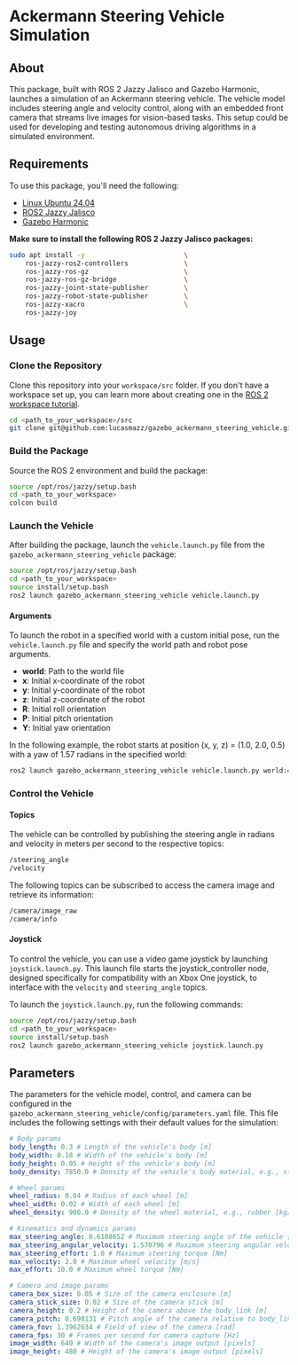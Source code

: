 # Ackermann Steering Vehicle Simulation

## About

This package, built with ROS 2 Jazzy Jalisco and Gazebo Harmonic, launches a simulation of an Ackermann steering vehicle. The vehicle model includes steering angle and velocity control, along with an embedded front camera that streams live images for vision-based tasks. This setup could be used for developing and testing autonomous driving algorithms in a simulated environment.

## Requirements

To use this package, you'll need the following:

- [Linux Ubuntu 24.04](https://ubuntu.com/blog/tag/ubuntu-24-04-lts)
- [ROS2 Jazzy Jalisco](https://docs.ros.org/en/rolling/Releases/Release-Jazzy-Jalisco.html)
- [Gazebo Harmonic](https://gazebosim.org/docs/harmonic/getstarted/)

**Make sure to install the following ROS 2 Jazzy Jalisco packages:**

```bash
sudo apt install -y                         \
    ros-jazzy-ros2-controllers              \
    ros-jazzy-ros-gz                        \
    ros-jazzy-ros-gz-bridge                 \
    ros-jazzy-joint-state-publisher         \
    ros-jazzy-robot-state-publisher         \
    ros-jazzy-xacro                         \
    ros-jazzy-joy                           
```

## Usage

### Clone the Repository

Clone this repository into your ```workspace/src``` folder. If you don't have a workspace set up, you can learn more about creating one in the [ROS 2 workspace tutorial](https://docs.ros.org/en/jazzy/Tutorials/Beginner-Client-Libraries/Creating-A-Workspace/Creating-A-Workspace.html).

```bash
cd <path_to_your_workspace>/src
git clone git@github.com:lucasmazz/gazebo_ackermann_steering_vehicle.git
```

### Build the Package
Source the ROS 2 environment and build the package:

```bash
source /opt/ros/jazzy/setup.bash
cd <path_to_your_workspace>
colcon build
```

### Launch the Vehicle

After building the package, launch the ```vehicle.launch.py``` file from the ```gazebo_ackermann_steering_vehicle``` package:

```bash
source /opt/ros/jazzy/setup.bash
cd <path_to_your_workspace>
source install/setup.bash
ros2 launch gazebo_ackermann_steering_vehicle vehicle.launch.py
```

#### Arguments

To launch the robot in a specified world with a custom initial pose, run the ```vehicle.launch.py``` file and specify the world path and robot pose arguments.

- **world**: Path to the world file
- **x**: Initial x-coordinate of the robot
- **y**: Initial y-coordinate of the robot
- **z**: Initial z-coordinate of the robot
- **R**: Initial roll orientation
- **P**: Initial pitch orientation
- **Y**: Initial yaw orientation

In the following example, the robot starts at position (x, y, z) = (1.0, 2.0, 0.5) with a yaw of 1.57 radians in the specified world:

```bash
ros2 launch gazebo_ackermann_steering_vehicle vehicle.launch.py world:=/path_to_world/world.sdf x:=1.0 y:=2.0 z:=0.5 R:=0.0 P:=0.0 Y:=1.57
```

### Control the Vehicle

#### Topics

The vehicle can be controlled by publishing the steering angle in radians and velocity in meters per second to the respective topics:

```bash
/steering_angle
/velocity
```

The following topics can be subscribed to access the camera image and retrieve its information:

```bash
/camera/image_raw
/camera/info
```

#### Joystick

To control the vehicle, you can use a video game joystick by launching ```joystick.launch.py```. This launch file starts the joystick_controller node, designed specifically for compatibility with an Xbox One joystick, to interface with the ```velocity``` and ```steering_angle``` topics.

To launch the ```joystick.launch.py```, run the following commands:

```bash
source /opt/ros/jazzy/setup.bash
cd <path_to_your_workspace>
source install/setup.bash
ros2 launch gazebo_ackermann_steering_vehicle joystick.launch.py
```

## Parameters

The parameters for the vehicle model, control, and camera can be configured in the ```gazebo_ackermann_steering_vehicle/config/parameters.yaml``` file. This file includes the following settings with their default values for the simulation:

```yaml
# Body params
body_length: 0.3 # Length of the vehicle's body [m]
body_width: 0.18 # Width of the vehicle's body [m]
body_height: 0.05 # Height of the vehicle's body [m]
body_density: 7850.0 # Density of the vehicle's body material, e.g., steel [kg/m^3]

# Wheel params
wheel_radius: 0.04 # Radius of each wheel [m]
wheel_width: 0.02 # Width of each wheel [m]
wheel_density: 900.0 # Density of the wheel material, e.g., rubber [kg/m^3]

# Kinematics and dynamics params
max_steering_angle: 0.6108652 # Maximum steering angle of the vehicle [rad]
max_steering_angular_velocity: 1.570796 # Maximum steering angular velocity [rad/s]
max_steering_effort: 1.0 # Maximum steering torque [Nm]
max_velocity: 2.0 # Maximum wheel velocity [m/s]
max_effort: 10.0 # Maximum wheel torque [Nm]

# Camera and image params
camera_box_size: 0.05 # Size of the camera enclosure [m]
camera_stick_size: 0.02 # Size of the camera stick [m]
camera_height: 0.2 # Height of the camera above the body_link [m]
camera_pitch: 0.698131 # Pitch angle of the camera relative to body_link [rad]
camera_fov: 1.3962634 # Field of view of the camera [rad]
camera_fps: 30 # Frames per second for camera capture [Hz]
image_width: 640 # Width of the camera's image output [pixels]
image_height: 480 # Height of the camera's image output [pixels]
```